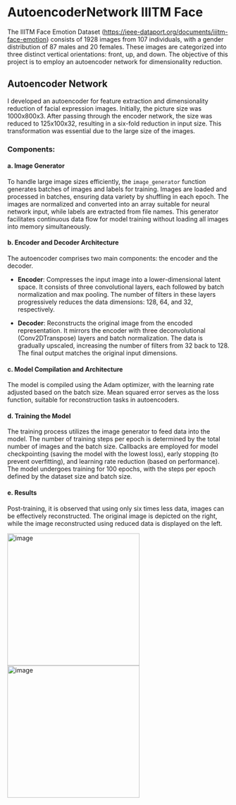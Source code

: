 # AutoencoderNetwork IIITM Face

The IIITM Face Emotion Dataset (https://ieee-dataport.org/documents/iiitm-face-emotion) consists of 1928 images from 107 individuals, with a gender distribution of 87 males and 20 females. These images are categorized into three distinct vertical orientations: front, up, and down. The objective of this project is to employ an autoencoder network for dimensionality reduction.

## Autoencoder Network

I developed an autoencoder for feature extraction and dimensionality reduction of facial expression images. Initially, the picture size was 1000x800x3. After passing through the encoder network, the size was reduced to 125x100x32, resulting in a six-fold reduction in input size. This transformation was essential due to the large size of the images.

### Components:

#### a. Image Generator

To handle large image sizes efficiently, the `image_generator` function generates batches of images and labels for training. Images are loaded and processed in batches, ensuring data variety by shuffling in each epoch. The images are normalized and converted into an array suitable for neural network input, while labels are extracted from file names. This generator facilitates continuous data flow for model training without loading all images into memory simultaneously.

#### b. Encoder and Decoder Architecture

The autoencoder comprises two main components: the encoder and the decoder.

- **Encoder**: Compresses the input image into a lower-dimensional latent space. It consists of three convolutional layers, each followed by batch normalization and max pooling. The number of filters in these layers progressively reduces the data dimensions: 128, 64, and 32, respectively.
  
- **Decoder**: Reconstructs the original image from the encoded representation. It mirrors the encoder with three deconvolutional (Conv2DTranspose) layers and batch normalization. The data is gradually upscaled, increasing the number of filters from 32 back to 128. The final output matches the original input dimensions.

#### c. Model Compilation and Architecture

The model is compiled using the Adam optimizer, with the learning rate adjusted based on the batch size. Mean squared error serves as the loss function, suitable for reconstruction tasks in autoencoders.

#### d. Training the Model

The training process utilizes the image generator to feed data into the model. The number of training steps per epoch is determined by the total number of images and the batch size. Callbacks are employed for model checkpointing (saving the model with the lowest loss), early stopping (to prevent overfitting), and learning rate reduction (based on performance). The model undergoes training for 100 epochs, with the steps per epoch defined by the dataset size and batch size.

#### e. Results

Post-training, it is observed that using only six times less data, images can be effectively reconstructed. The original image is depicted on the right, while the image reconstructed using reduced data is displayed on the left.

<img src="https://github.com/piotrwojslawski/AutoencoderNetwork/assets/55345644/7d66aede-d8e9-4704-b388-d42201ec9239" alt="image" width="300">
<img src="https://github.com/piotrwojslawski/AutoencoderNetwork/assets/55345644/18c34779-294c-4aa5-b94d-52cd08af50b0" alt="image" width="300">

